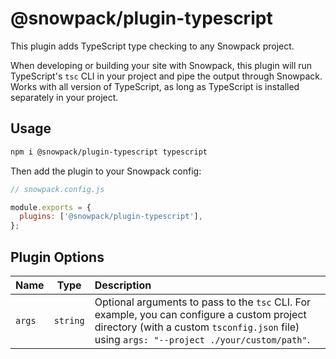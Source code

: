 # @snowpack/plugin-typescript

This plugin adds TypeScript type checking to any Snowpack project.

When developing or building your site with Snowpack, this plugin will run TypeScript's `tsc` CLI in your project and pipe the output through Snowpack. Works with all version of TypeScript, as long as TypeScript is installed separately in your project.

## Usage

```bash
npm i @snowpack/plugin-typescript typescript
```

Then add the plugin to your Snowpack config:

```js
// snowpack.config.js

module.exports = {
  plugins: ['@snowpack/plugin-typescript'],
};
```

## Plugin Options

| Name   |   Type   | Description                                                                                                                                                                      |
| :----- | :------: | :------------------------------------------------------------------------------------------------------------------------------------------------------------------------------- |
| `args` | `string` | Optional arguments to pass to the `tsc` CLI. For example, you can configure a custom project directory (with a custom `tsconfig.json` file) using `args: "--project ./your/custom/path"`. |
